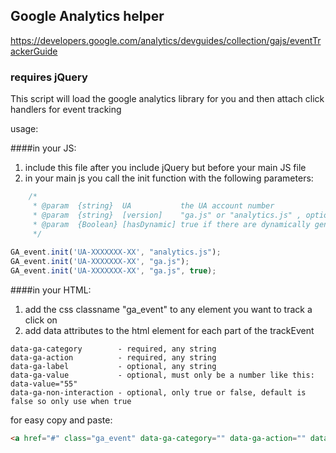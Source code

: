 ## Google Analytics helper

https://developers.google.com/analytics/devguides/collection/gajs/eventTrackerGuide

### requires jQuery

This script will load the google analytics library for you and then attach click handlers for event tracking

usage:

####in your JS:

1. include this file after you include jQuery but before your main JS file
2. in your main js you call the init function with the following parameters:

```javascript
    /*
     * @param  {string}  UA           the UA account number
     * @param  {string}  [version]    "ga.js" or "analytics.js" , optional, which version of the analytics library to use. optional, defaults to "ga.js"
     * @param  {Boolean} [hasDynamic] true if there are dynamically generated links in the site, defaults to false
     */
    
GA_event.init('UA-XXXXXXX-XX', "analytics.js");
GA_event.init('UA-XXXXXXX-XX', "ga.js");
GA_event.init('UA-XXXXXXX-XX', "ga.js", true); 
```

####in your HTML:  

1. add the css classname "ga_event" to any element you want to track a click on
2. add data attributes to the html element for each part of the trackEvent 

```
data-ga-category        - required, any string
data-ga-action          - required, any string
data-ga-label           - optional, any string
data-ga-value           - optional, must only be a number like this:  data-value="55"
data-ga-non-interaction - optional, only true or false, default is false so only use when true
```

for easy copy and paste:

```html
<a href="#" class="ga_event" data-ga-category="" data-ga-action="" data-ga-label="" data-ga-value="" data-ga-non-interaction="true"></a>
```

